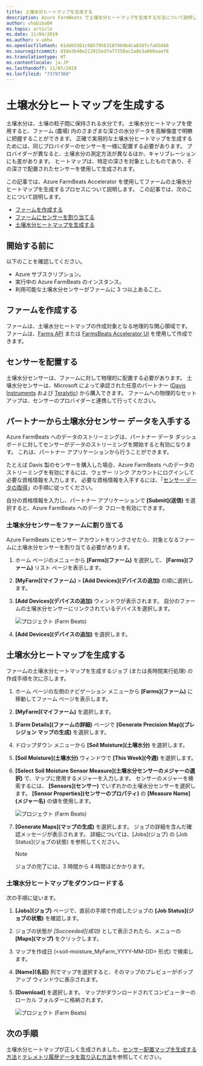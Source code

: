 ```yaml
---
title: 土壌水分ヒートマップを生成する
description: Azure FarmBeats で土壌水分ヒートマップを生成する方法について説明します。
author: uhabiba04
ms.topic: article
ms.date: 11/04/2019
ms.author: v-umha
ms.openlocfilehash: 61deb5361c9857956318f8b9b4ca836fcfa65d48
ms.sourcegitcommit: 018e3b40e212915ed7a77258ac2a8e3a660aaef8
ms.translationtype: HT
ms.contentlocale: ja-JP
ms.lasthandoff: 11/07/2019
ms.locfileid: "73797368"
---
```

# <a name="generate-soil-moisture-heatmap"></a>土壌水分ヒートマップを生成する

土壌水分は、土壌の粒子間に保持される水分です。 土壌水分ヒートマップを使用すると、ファーム (農場) 内のさまざまな深さの水分データを高解像度で明瞭に把握することができます。 正確で実用的な土壌水分ヒートマップを生成するためには、同じプロバイダーのセンサーを一様に配置する必要があります。 プロバイダーが異なると、土壌水分の測定方法が異なるほか、キャリブレーションにも差があります。 ヒートマップは、特定の深さを対象としたものであり、その深さで配置されたセンサーを使用して生成されます。

この記事では、Azure FarmBeats Accelerator を使用してファームの土壌水分ヒートマップを生成するプロセスについて説明します。 この記事では、次のことについて説明します。

- [ファームを作成する](#create-a-farm)
- [ファームにセンサーを割り当てる](#get-soil-moisture-sensor-data-from-partner)
- [土壌水分ヒートマップを生成する](#generate-soil-moisture-heatmap)

## <a name="before-you-begin"></a>開始する前に

以下のことを確認してください。  

- Azure サブスクリプション。
- 実行中の Azure FarmBeats のインスタンス。
- 利用可能な土壌水分センサーがファームに 3 つ以上あること。

## <a name="create-a-farm"></a>ファームを作成する

ファームは、土壌水分ヒートマップの作成対象となる地理的な関心領域です。 ファームは、[Farms API](https://aka.ms/FarmBeatsDatahubSwagger) または [FarmsBeats Accelerator UI](manage-farms.md#create-farms) を使用して作成できます。

## <a name="deploy-sensors"></a>センサーを配置する

土壌水分センサーは、ファームに対して物理的に配置する必要があります。 土壌水分センサーは、Microsoft によって承認された任意のパートナー ([Davis Instruments](https://www.davisinstruments.com/product/enviromonitor-gateway/) および [Teralytic](https://teralytic.com/)) から購入できます。 ファームへの物理的なセットアップは、センサーのプロバイダーと連携して行ってください。

## <a name="get-soil-moisture-sensor-data-from-partner"></a>パートナーから土壌水分センサー データを入手する

Azure FarmBeats へのデータのストリーミングは、パートナー データ ダッシュボードに対してセンサーがデータのストリーミングを開始すると有効になります。 これは、パートナー アプリケーションから行うことができます。

たとえば Davis 製のセンサーを購入した場合、Azure FarmBeats へのデータのストリーミングを有効にするには、ウェザー リンク アカウントにログインして必要な資格情報を入力します。 必要な資格情報を入手するには、「[センサー データの取得](get-sensor-data-from-sensor-partner.md#get-sensor-data-from-sensor-partners)」の手順に従ってください。

自分の資格情報を入力し、パートナー アプリケーションで **[Submit]\(送信\)** を選択すると、Azure FarmBeats へのデータ フローを有効にできます。

### <a name="assign-soil-moisture-sensors-to-the-farm"></a>土壌水分センサーをファームに割り当てる

Azure FarmBeats にセンサー アカウントをリンクさせたら、対象となるファームに土壌水分センサーを割り当てる必要があります。

1.  ホーム ページのメニューから **[Farms]\(ファーム\)** を選択して、 **[Farms]\(ファーム\)** リスト ページを表示します。
2.  **[MyFarm]\(マイファーム\)**  >  **[Add Devices]\(デバイスの追加\)** の順に選択します。
3.  **[Add Devices]\(デバイスの追加\)** ウィンドウが表示されます。 自分のファームの土壌水分センサーにリンクされているデバイスを選択します。

    ![プロジェクト (Farm Beats)](./media/get-sensor-data-from-sensor-partner/add-devices-1.png)

4. **[Add Devices]\(デバイスの追加\)** を選択します。     

## <a name="generate-soil-moisture-heatmap"></a>土壌水分ヒートマップを生成する

ファームの土壌水分ヒートマップを生成するジョブ (または長時間実行処理) の作成手順を次に示します。

1.  ホーム ページの左側のナビゲーション メニューから **[Farms]\(ファーム\)** に移動してファーム ページを表示します。
2.  **[MyFarm]\(マイファーム\)** を選択します。
3.  **[Farm Details]\(ファームの詳細\)** ページで **[Generate Precision Map]\(プレシジョン マップの生成\)** を選択します。
4.  ドロップダウン メニューから **[Soil Moisture]\(土壌水分\)** を選択します。
5.  **[Soil Moisture]\(土壌水分\)** ウィンドウで **[This Week]\(今週\)** を選択します。
6.  **[Select Soil Moisture Sensor Measure]\(土壌水分センサーのメジャーの選択\)** で、マップに使用するメジャーを入力します。
    センサーのメジャーを検索するには、 **[Sensors]\(センサー\)** でいずれかの土壌水分センサーを選択します。 **[Sensor Properties]\(センサーのプロパティ\)** の **[Measure Name]\(メジャー名\)** の値を使用します。

    ![プロジェクト (Farm Beats)](./media/get-sensor-data-from-sensor-partner/soil-moisture-1.png)


7.  **[Generate Maps]\(マップの生成\)** を選択します。
    ジョブの詳細を含んだ確認メッセージが表示されます。 詳細については、[Jobs]\(ジョブ\) の [Job Status]\(ジョブの状態\) を参照してください。

    >[!NOTE]
    > ジョブの完了には、3 時間から 4 時間ほどかかります。

### <a name="download-the-soil-moisture-heatmap"></a>土壌水分ヒートマップをダウンロードする

次の手順に従います。

1. **[Jobs]\(ジョブ\)** ページで、直前の手順で作成したジョブの **[Job Status]\(ジョブの状態\)** を確認します。
2. ジョブの状態が *[Succeeded]\(成功\)* として表示されたら、メニューの **[Maps]\(マップ\)** をクリックします。
3. マップを作成日 (<soil-moisture_MyFarm_YYYY-MM-DD> 形式) で検索します。
4. **[Name]\(名前\)** 列でマップを選択すると、そのマップのプレビューがポップアップ ウィンドウに表示されます。
5. **[Download]** を選択します。 マップがダウンロードされてコンピューターのローカル フォルダーに格納されます。

    ![プロジェクト (Farm Beats)](./media/get-sensor-data-from-sensor-partner/download-soil-moisture-map-1.png)

## <a name="next-steps"></a>次の手順

土壌水分ヒートマップが正しく生成されました。[センサー配置マップを生成する方法](generate-maps.md#sensor-placement-maps)と[テレメトリ履歴データを取り込む方法](ingest-historical-telemetry-data.md)を参照してください。 

